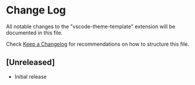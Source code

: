 # Change Log

All notable changes to the "vscode-theme-template" extension will be documented in this file.

Check [Keep a Changelog](http://keepachangelog.com/) for recommendations on how to structure this file.

## [Unreleased]

- Initial release
